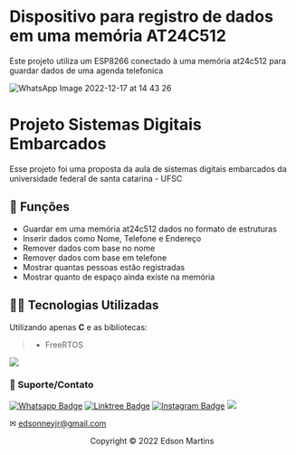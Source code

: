 # Dispositivo para registro de dados em uma memória AT24C512
Este projeto utiliza um ESP8266 conectado à uma memória at24c512 para guardar dados de uma agenda telefonica


![WhatsApp Image 2022-12-17 at 14 43 26](https://user-images.githubusercontent.com/79418523/208255015-44eac19c-542d-47ad-886b-400dc4fabb8a.jpeg)



# Projeto Sistemas Digitais Embarcados

Esse projeto foi uma proposta da aula de sistemas digitais embarcados da universidade federal de santa catarina - UFSC

## 🔧 Funções

- Guardar em uma memória at24c512 dados no formato de estruturas
- Inserir dados como Nome, Telefone e Endereço
- Remover dados com base no nome
- Remover dados com base em telefone
- Mostrar quantas pessoas estão registradas
- Mostrar quanto de espaço ainda existe na memória

## 👨‍💻 Tecnologias Utilizadas

Utilizando apenas **C** e as bibliotecas:
> - FreeRTOS


<a href = ""><img src="![24f38fd9-9c06-4cb2-ae68-6570d1348e4c](https://user-images.githubusercontent.com/93664169/208249916-82d39e9d-9a95-4e77-b1c6-841e0b05e8f1.png)" target="_blank"></a> 

### 🤝 Suporte/Contato


[![Whatsapp Badge](https://img.shields.io/badge/WhatsApp-25D366?style=for-the-badge&logo=whatsapp&logoColor=white)](https://wa.me/554899377583)
[![Linktree Badge](https://img.shields.io/badge/linktree-39E09B?style=for-the-badge&logo=linktree&logoColor=white)](https://linktr.ee/edsonnmj)
[![Instagram Badge](https://img.shields.io/badge/Instagram-E4405F?style=for-the-badge&logo=instagram&logoColor=white)](https://www.instagram.com/edson_ney10/?hl=pt-br)
  <a href="https://www.linkedin.com/in/edson-martins-183395210/" target="_blank"><img src="https://img.shields.io/badge/-LinkedIn-%230077B5?style=for-the-badge&logo=linkedin&logoColor=white" target="_blank"></a>  

✉ edsonneyjr@gmail.com




<p align="center">Copyright © 2022 Edson Martins</p>
